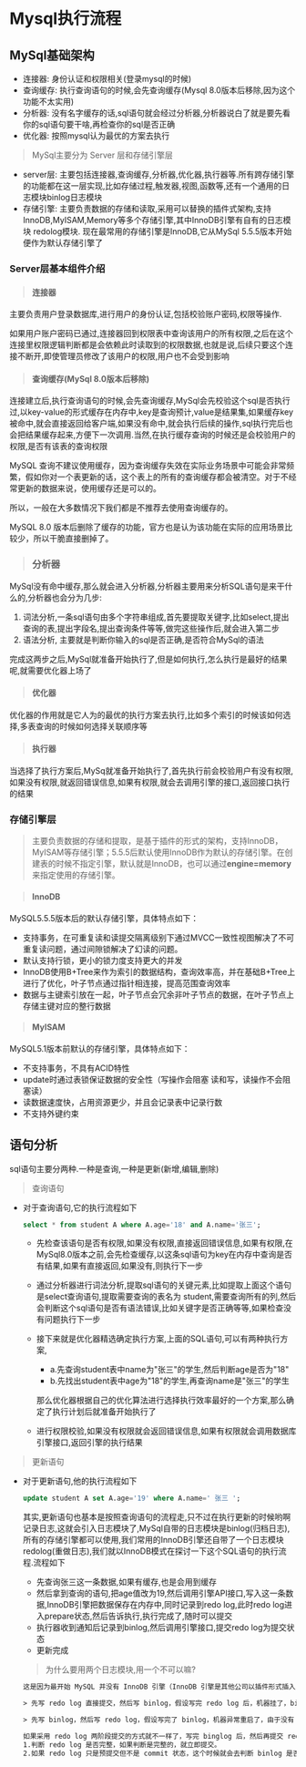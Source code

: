 # Mysql执行流程

## MySql基础架构

- 连接器: 身份认证和权限相关(登录mysql的时候)
- 查询缓存: 执行查询语句的时候,会先查询缓存(Mysql 8.0版本后移除,因为这个功能不太实用)
- 分析器: 没有名字缓存的话,sql语句就会经过分析器,分析器说白了就是要先看你的sql语句要干啥,再检查你的sql是否正确
- 优化器: 按照mysql认为最优的方案去执行

> MySql主要分为 Server 层和存储引擎层

- server层: 主要包括连接器,查询缓存,分析器,优化器,执行器等.所有跨存储引擎的功能都在这一层实现,比如存储过程,触发器,视图,函数等,还有一个通用的日志模块binlog日志模块
- 存储引擎: 主要负责数据的存储和读取,采用可以替换的插件式架构,支持 InnoDB,MyISAM,Memory等多个存储引擎,其中InnoDB引擎有自有的日志模块 redolog模块. 现在最常用的存储引擎是InnoDB,它从MySql 5.5.5版本开始便作为默认存储引擎了

### Server层基本组件介绍

> #### 连接器

主要负责用户登录数据库,进行用户的身份认证,包括校验账户密码,权限等操作.

如果用户账户密码已通过,连接器回到权限表中查询该用户的所有权限,之后在这个连接里权限逻辑判断都是会依赖此时读取到的权限数据,也就是说,后续只要这个连接不断开,即使管理员修改了该用户的权限,用户也不会受到影响

> #### 查询缓存(MySql 8.0版本后移除)

连接建立后,执行查询语句的时候,会先查询缓存,MySql会先校验这个sql是否执行过,以key-value的形式缓存在内存中,key是查询预计,value是结果集,如果缓存key被命中,就会直接返回给客户端,如果没有命中,就会执行后续的操作,sql执行完后也会把结果缓存起来,方便下一次调用.当然,在执行缓存查询的时候还是会校验用户的权限,是否有该表的查询权限

MySQL 查询不建议使用缓存，因为查询缓存失效在实际业务场景中可能会非常频繁，假如你对一个表更新的话，这个表上的所有的查询缓存都会被清空。对于不经常更新的数据来说，使用缓存还是可以的。

所以，一般在大多数情况下我们都是不推荐去使用查询缓存的。

MySQL 8.0 版本后删除了缓存的功能，官方也是认为该功能在实际的应用场景比较少，所以干脆直接删掉了。

> ### 分析器

MySql没有命中缓存,那么就会进入分析器,分析器主要用来分析SQL语句是来干什么的,分析器也会分为几步:

1. 词法分析,一条sql语句由多个字符串组成,首先要提取关键字,比如select,提出查询的表,提出字段名,提出查询条件等等,做完这些操作后,就会进入第二步
2. 语法分析, 主要就是判断你输入的sql是否正确,是否符合MySql的语法

完成这两步之后,MySql就准备开始执行了,但是如何执行,怎么执行是最好的结果呢,就需要优化器上场了

> #### 优化器

优化器的作用就是它人为的最优的执行方案去执行,比如多个索引的时候该如何选择,多表查询的时候如何选择关联顺序等

> #### 执行器

当选择了执行方案后,MySq就准备开始执行了,首先执行前会校验用户有没有权限,如果没有权限,就返回错误信息,如果有权限,就会去调用引擎的接口,返回接口执行的结果

### 存储引擎层

> 主要负责数据的存储和提取，是基于插件的形式的架构，支持InnoDB，MyISAM等存储引擎；5.5.5后默认使用InnoDB作为默认的存储引擎。在创建表的时候不指定引擎，默认就是InnoDB，也可以通过**engine=memory**来指定使用的存储引擎。

> #### InnoDB

MySQL5.5.5版本后的默认存储引擎，具体特点如下：

- 支持事务，在可重复读和读提交隔离级别下通过MVCC一致性视图解决了不可重复读问题，通过间隙锁解决了幻读的问题。
- 默认支持行锁，更小的锁力度支持更大的并发
- InnoDB使用B+Tree来作为索引的数据结构，查询效率高，并在基础B+Tree上进行了优化，叶子节点通过指针相连接，提高范围查询效率
- 数据与主键索引放在一起，叶子节点会冗余非叶子节点的数据，在叶子节点上存储主键对应的整行数据

>#### MyISAM

MySQL5.1版本前默认的存储引擎，具体特点如下：

- 不支持事务，不具有ACID特性
- update时通过表锁保证数据的安全性（写操作会阻塞 读和写，读操作不会阻塞读）
- 读数据速度快，占用资源更少，并且会记录表中记录行数
- 不支持外键约束

## 语句分析

sql语句主要分两种.一种是查询,一种是更新(新增,编辑,删除)

> 查询语句

- 对于查询语句,它的执行流程如下 

  ```sql
  select * from student A where A.age='18' and A.name='张三';
  ```

  

  - 先检查该语句是否有权限,如果没有权限,直接返回错误信息,如果有权限,在MySql8.0版本之前,会先检查缓存,以这条sql语句为key在内存中查询是否有结果,如果有直接返回,如果没有,则执行下一步

  - 通过分析器进行词法分析,提取sql语句的关键元素,比如提取上面这个语句是select查询语句,提取需要查询的表名为 student,需要查询所有的列,然后会判断这个sql语句是否有语法错误,比如关键字是否正确等等,如果检查没有问题执行下一步

  - 接下来就是优化器精选确定执行方案,上面的SQL语句,可以有两种执行方案,

    - a.先查询student表中name为"张三"的学生,然后判断age是否为"18"
    - b.先找出student表中age为"18"的学生,再查询name是"张三"的学生

    那么优化器根据自己的优化算法进行选择执行效率最好的一个方案,那么确定了执行计划后就准备开始执行了

  - 进行权限校验,如果没有权限就会返回错误信息,如果有权限就会调用数据库引擎接口,返回引擎的执行结果

> 更新语句

- 对于更新语句,他的执行流程如下

  ```sql
  update student A set A.age='19' where A.name=' 张三 ';
  ```

  其实,更新语句也基本是按照查询语句的流程走,只不过在执行更新的时候哟啊记录日志,这就会引入日志模块了,MySql自带的日志模块是binlog(归档日志),所有的存储引擎都可以使用,我们常用的InnoDB引擎还自带了一个日志模块redolog(重做日志),我们就以InnoDB模式在探讨一下这个SQL语句的执行流程.流程如下

  - 先查询张三这一条数据,如果有缓存,也是会用到缓存
  - 然后拿到查询的语句,把age值改为19,然后调用引擎API接口,写入这一条数据,InnoDB引擎把数据保存在内存中,同时记录到redo log,此时redo log进入prepare状态,然后告诉执行,执行完成了,随时可以提交
  - 执行器收到通知后记录到binlog,然后调用引擎接口,提交redo log为提交状态
  - 更新完成

  > 为什么要用两个日志模块,用一个不可以嘛?

  ```xml
  这是因为最开始 MySQL 并没有 InnoDB 引擎（InnoDB 引擎是其他公司以插件形式插入 MySQL 的），MySQL 自带的引擎是 MyISAM，但是我们知道 redo log 是 InnoDB 引擎特有的，其他存储引擎都没有，这就导致会没有 crash-safe 的能力(crash-safe 的能力即使数据库发生异常重启，之前提交的记录都不会丢失)，binlog 日志只能用来归档。
  
  > 先写 redo log 直接提交，然后写 binlog，假设写完 redo log 后，机器挂了，binlog 日志没有被写入，那么机器重启后，这台机器会通过 redo log 恢复数据，但是这个时候 bingog 并没有记录该数据，后续进行机器备份的时候，就会丢失这一条数据，同时主从同步也会丢失这一条数据。
  
  > 先写 binlog，然后写 redo log，假设写完了 binlog，机器异常重启了，由于没有 redo log，本机是无法恢复这一条记录的，但是 binlog 又有记录，那么和上面同样的道理，就会产生数据不一致的情况。
  
  如果采用 redo log 两阶段提交的方式就不一样了，写完 binglog 后，然后再提交 redo log 就会防止出现上述的问题，从而保证了数据的一致性。那么问题来了，有没有一个极端的情况呢？假设 redo log 处于预提交状态，binglog 也已经写完了，这个时候发生了异常重启会怎么样呢？ 这个就要依赖于 MySQL 的处理机制了，MySQL 的处理过程如下：
  1.判断 redo log 是否完整，如果判断是完整的，就立即提交。
  2.如果 redo log 只是预提交但不是 commit 状态，这个时候就会去判断 binlog 是否完整，如果完整就提交 redo log, 不完整就回滚事务。
  ```

  